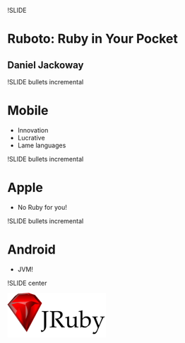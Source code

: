 !SLIDE 
# Ruboto: Ruby in Your Pocket #

## Daniel Jackoway ##

!SLIDE bullets incremental
# Mobile #

* Innovation
* Lucrative
* Lame languages

!SLIDE bullets incremental
# Apple #

* No Ruby for you!

!SLIDE bullets incremental
# Android #

* JVM!

!SLIDE center

![JRuby](jrubylogo.png)
